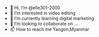 - 👋 Hi, I’m @elle301-2000
- 👀 I’m interested in video editing
- 🌱 I’m currently learning digital marketing
- 💞️ I’m looking to collaborate on ...
- 📫 How to reach me Yangon,Myanmar

<!---
elle301-2000/elle301-2000 is a ✨ special ✨ repository because its `README.md` (this file) appears on your GitHub profile.
You can click the Preview link to take a look at your changes.
--->
